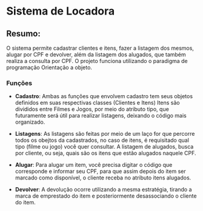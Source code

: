 # Sistema de Locadora 
## Resumo:
  O sistema permite cadastrar clientes e itens, fazer a listagem dos mesmos, alugar por CPF e devolver, além da listagem dos alugados, que também realiza a consulta por CPF. 
  O projeto funciona utilizando o paradigma de programação Orientação a objeto. 

### Funções
* **Cadastro**:
    Ambas as funções que envolvem cadastro tem seus objetos definidos em suas respectivas classes (Clientes e Itens)
    Itens são divididos entre Filmes e Jogos, por meio do atributo tipo, que futuramente será útil para realizar listagens, deixando o código mais organizado.
  
* **Listagens**:
    As listagens são feitas por meio de um laço for que percorre todos os obejtos da cadastrados, no caso de itens, é requisitado qual tipo (filme ou jogo) você quer consultar.
    A listagem de alugados, busca por cliente, ou seja, quais são os itens que estão alugados naquele CPF.

* **Alugar**:
    Para alugar um item, você precisa digitar o código que corresponde e informar seu CPF, para que assim depois do item ser marcado como disponível, o cliente receba no atributo itens alugados.

* **Devolver**:
  A devolução ocorre utilizando a mesma estratégia, tirando a marca de emprestado do item e posteriormente desassociando o cliente do item. 
